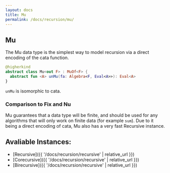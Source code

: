 ```yaml
---
layout: docs
title: Mu
permalink: /docs/recursion/mu/
---
```


## Mu

The Mu data type is the simplest way to model recursion via a direct encoding of the 
cata function.

```kotlin
@higherkind
abstract class Mu<out F> : MuOf<F> {
  abstract fun <A> unMu(fa: Algebra<F, Eval<A>>): Eval<A>
}
```

`unMu` is isomorphic to cata. 

### Comparison to Fix and Nu

Mu guarantees that a data type will be finite, and should be used for any algorithms
that will only work on finite data (for example `sum`). Due to it being a direct encoding
of cata, Mu also has a very fast Recursive instance.

## Avaliable Instances:

- [Recursive]({{ '/docs/recursion/recursive' | relative_url }})
- [Corecursive]({{ '/docs/recursion/recursive' | relative_url }})
- [Birecursive]({{ '/docs/recursion/recursive' | relative_url }})
